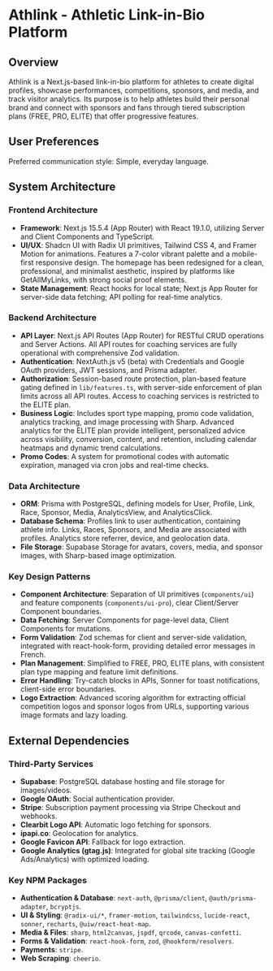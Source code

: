 # Athlink - Athletic Link-in-Bio Platform

## Overview
Athlink is a Next.js-based link-in-bio platform for athletes to create digital profiles, showcase performances, competitions, sponsors, and media, and track visitor analytics. Its purpose is to help athletes build their personal brand and connect with sponsors and fans through tiered subscription plans (FREE, PRO, ELITE) that offer progressive features.

## User Preferences
Preferred communication style: Simple, everyday language.

## System Architecture

### Frontend Architecture
- **Framework**: Next.js 15.5.4 (App Router) with React 19.1.0, utilizing Server and Client Components and TypeScript.
- **UI/UX**: Shadcn UI with Radix UI primitives, Tailwind CSS 4, and Framer Motion for animations. Features a 7-color vibrant palette and a mobile-first responsive design. The homepage has been redesigned for a clean, professional, and minimalist aesthetic, inspired by platforms like GetAllMyLinks, with strong social proof elements.
- **State Management**: React hooks for local state; Next.js App Router for server-side data fetching; API polling for real-time analytics.

### Backend Architecture
- **API Layer**: Next.js API Routes (App Router) for RESTful CRUD operations and Server Actions. All API routes for coaching services are fully operational with comprehensive Zod validation.
- **Authentication**: NextAuth.js v5 (beta) with Credentials and Google OAuth providers, JWT sessions, and Prisma adapter.
- **Authorization**: Session-based route protection, plan-based feature gating defined in `lib/features.ts`, with server-side enforcement of plan limits across all API routes. Access to coaching services is restricted to the ELITE plan.
- **Business Logic**: Includes sport type mapping, promo code validation, analytics tracking, and image processing with Sharp. Advanced analytics for the ELITE plan provide intelligent, personalized advice across visibility, conversion, content, and retention, including calendar heatmaps and dynamic trend calculations.
- **Promo Codes**: A system for promotional codes with automatic expiration, managed via cron jobs and real-time checks.

### Data Architecture
- **ORM**: Prisma with PostgreSQL, defining models for User, Profile, Link, Race, Sponsor, Media, AnalyticsView, and AnalyticsClick.
- **Database Schema**: Profiles link to user authentication, containing athlete info. Links, Races, Sponsors, and Media are associated with profiles. Analytics store referrer, device, and geolocation data.
- **File Storage**: Supabase Storage for avatars, covers, media, and sponsor images, with Sharp-based image optimization.

### Key Design Patterns
- **Component Architecture**: Separation of UI primitives (`components/ui`) and feature components (`components/ui-pro`), clear Client/Server Component boundaries.
- **Data Fetching**: Server Components for page-level data, Client Components for mutations.
- **Form Validation**: Zod schemas for client and server-side validation, integrated with react-hook-form, providing detailed error messages in French.
- **Plan Management**: Simplified to FREE, PRO, ELITE plans, with consistent plan type mapping and feature limit definitions.
- **Error Handling**: Try-catch blocks in APIs, Sonner for toast notifications, client-side error boundaries.
- **Logo Extraction**: Advanced scoring algorithm for extracting official competition logos and sponsor logos from URLs, supporting various image formats and lazy loading.

## External Dependencies

### Third-Party Services
- **Supabase**: PostgreSQL database hosting and file storage for images/videos.
- **Google OAuth**: Social authentication provider.
- **Stripe**: Subscription payment processing via Stripe Checkout and webhooks.
- **Clearbit Logo API**: Automatic logo fetching for sponsors.
- **ipapi.co**: Geolocation for analytics.
- **Google Favicon API**: Fallback for logo extraction.
- **Google Analytics (gtag.js)**: Integrated for global site tracking (Google Ads/Analytics) with optimized loading.

### Key NPM Packages
- **Authentication & Database**: `next-auth`, `@prisma/client`, `@auth/prisma-adapter`, `bcryptjs`.
- **UI & Styling**: `@radix-ui/*`, `framer-motion`, `tailwindcss`, `lucide-react`, `sonner`, `recharts`, `@uiw/react-heat-map`.
- **Media & Files**: `sharp`, `html2canvas`, `jspdf`, `qrcode`, `canvas-confetti`.
- **Forms & Validation**: `react-hook-form`, `zod`, `@hookform/resolvers`.
- **Payments**: `stripe`.
- **Web Scraping**: `cheerio`.